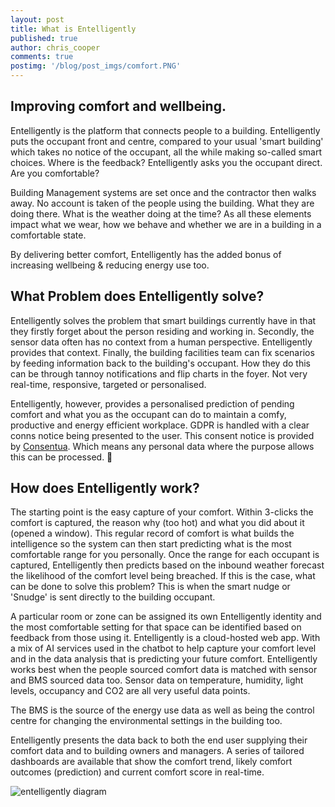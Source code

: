 ```yaml
---
layout: post
title: What is Entelligently
published: true
author: chris_cooper
comments: true
postimg: '/blog/post_imgs/comfort.PNG'
---
```


## Improving comfort and wellbeing.

Entelligently is the platform that connects people to a building. Entelligently puts the occupant front and centre, compared to your usual 'smart building' which takes no notice of the occupant, all the while making so-called smart choices.  Where is the feedback?   Entelligently asks you the occupant direct.  Are you comfortable?

Building Management systems are set once and the contractor then walks away.  No account is taken of the people using the building.  What they are doing there.  What is the weather doing at the time?  As all these elements impact what we wear, how we behave and whether we are in a building in a comfortable state.

By delivering better comfort, Entelligently has the added bonus of increasing wellbeing & reducing energy use too.

## What Problem does Entelligently solve?

Entelligently solves the problem that smart buildings currently have in that they firstly forget about the person residing and working in.  Secondly, the sensor data often has no context from a human perspective.  Entelligently provides that context.   Finally, the building facilities team can fix scenarios by feeding information back to the building's occupant.  How they do this can be through tannoy notifications and flip charts in the foyer.   Not very real-time, responsive, targeted or personalised.

Entelligently, however, provides a personalised prediction of pending comfort and what you as the occupant can do to maintain a comfy, productive and energy efficient workplace.
GDPR is handled with a clear conns notice being presented to the user.  This consent notice is provided by [Consentua](https://consentua.com).   Which means any personal data where the purpose allows this can be processed.

## How does Entelligently work?

The starting point is the easy capture of your comfort.  Within 3-clicks the comfort is captured, the reason why  (too hot) and what you did about it (opened a window).  This regular record of comfort is what builds the intelligence so the system can then start predicting what is the most comfortable range for you personally.
Once the range for each occupant is captured, Entelligently then predicts based on the inbound weather forecast the likelihood of the comfort level being breached.   If this is the case, what can be done to solve this problem?  This is when the smart nudge or 'Snudge' is sent directly to the building occupant.

A particular room or zone can be assigned its own Entelligently identity and the most comfortable setting for that space can be identified based on feedback from those using it.
Entelligently is a cloud-hosted web app.  With a mix of AI services used in the chatbot to help capture your comfort level and in the data analysis that is predicting your future comfort.
Entelligently works best when the people sourced comfort data is matched with sensor and BMS sourced data too. Sensor data on temperature, humidity, light levels, occupancy and CO2 are all very useful data points.   

The BMS is the source of the energy use data as well as being the control centre for changing the environmental settings in the building too.

Entelligently presents the data back to both the end user supplying their comfort data and to building owners and managers.  A series of tailored dashboards are available that show the comfort trend, likely comfort outcomes (prediction) and current comfort score in real-time.

<img class="img-center" alt="entelligently diagram" src="{{ site.baseurl }}/blog/post_imgs/2019-03-05-What-is-Entelligently/diagram.png">